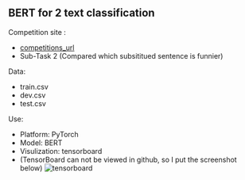 ## BERT for 2 text classification

Competition site : 
- [competitions_url](https://competitions.codalab.org/competitions/20970#learn_the_details-evaluation)
- Sub-Task 2 (Compared which subsititued sentence is funnier)

Data:
- train.csv
- dev.csv
- test.csv

Use:
- Platform: PyTorch
- Model: BERT
- Visulization: tensorboard 	    
- (TensorBoard can not be viewed in github, so I put the screenshot below)
![tensorboard](https://img-blog.csdnimg.cn/2021041514502469.png?x-oss-process=image/watermark,type_ZmFuZ3poZW5naGVpdGk,shadow_10,text_aHR0cHM6Ly9ibG9nLmNzZG4ubmV0L1NreXdhbGtlcjExMTE=,size_16,color_FFFFFF,t_70#pic_center)